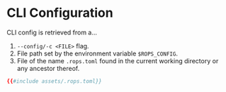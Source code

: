 # CLI Configuration

<!-- TODO: paste automacially generated reference config -->

CLI config is retrieved from a...

1. `--config/-c <FILE>` flag.
2. File path set by the environment variable `$ROPS_CONFIG`.
3. File of the name `.rops.toml` found in the current working directory or any ancestor thereof.

```toml
{{#include assets/.rops.toml}}
```

